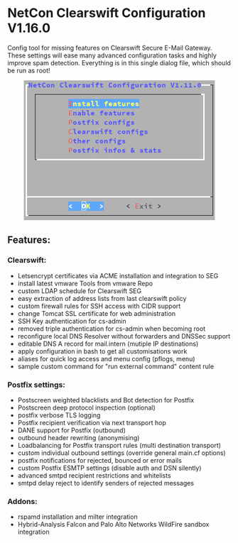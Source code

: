 NetCon Clearswift Configuration V1.16.0
=======================================

Config tool for missing features on Clearswift Secure E-Mail Gateway. These settings will ease many advanced configuration tasks and highly improve spam detection. Everything is in this single dialog file, which should be run as root!

<p align="center">
  <img src="https://raw.githubusercontent.com/netcon-consulting/cs-menu/master/images/SEG.png">
</p>

## Features:

### Clearswift:
* Letsencrypt certificates via ACME installation and integration to SEG
* install latest vmware Tools from vmware Repo
* custom LDAP schedule for Clearswift SEG
* easy extraction of address lists from last clearswift policy
* custom firewall rules for SSH access with CIDR support
* change Tomcat SSL certificate for web administration
* SSH Key authentication for cs-admin
* removed triple authentication for cs-admin when becoming root
* reconfigure local DNS Resolver without forwarders and DNSSec support
* editable DNS A record for mail.intern (mutiple IP destinations)
* apply configuration in bash to get all customisations work
* aliases for quick log access and menu config (pflogs, menu)
* sample custom command for "run external command" content rule

### Postfix settings:
* Postscreen weighted blacklists and Bot detection for Postfix
* Postscreen deep protocol inspection (optional)
* postfix verbose TLS logging
* Postfix recipient verification via next transport hop
* DANE support for Postfix (outbound)
* outbound header rewriting (anonymising)
* Loadbalancing for Postfix transport rules (multi destination transport)
* custom individual outbound settings (override general main.cf options)
* postfix notifications for rejected, bounced or error mails
* custom Postfix ESMTP settings (disable auth and DSN silently)
* advanced smtpd recipient restrictions and whitelists
* smtpd delay reject to identify senders of rejected messages

### Addons:
* rspamd installation and milter integration
* Hybrid-Analysis Falcon and Palo Alto Networks WildFire sandbox integration
